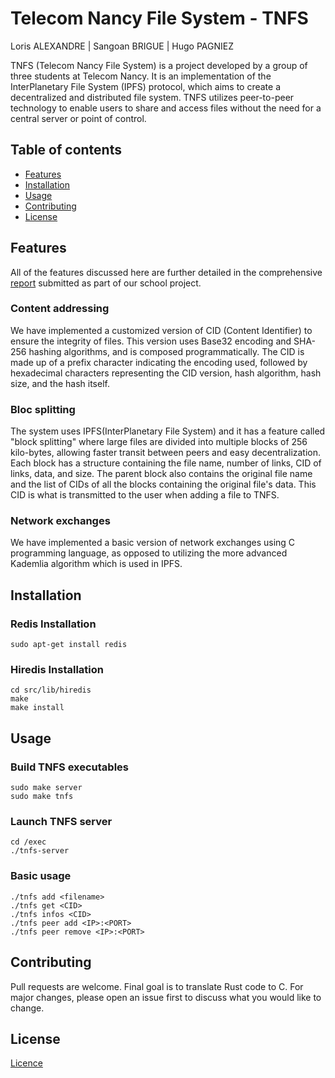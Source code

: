 # Telecom Nancy File System - TNFS

Loris ALEXANDRE | Sangoan BRIGUE | Hugo PAGNIEZ 

TNFS (Telecom Nancy File System) is a project developed by a group of three students at Telecom Nancy. It is an implementation of the InterPlanetary File System (IPFS) protocol, which aims to create a decentralized and distributed file system. TNFS utilizes peer-to-peer technology to enable users to share and access files without the need for a central server or point of control.

## Table of contents
* [Features](#features)
* [Installation](#installation)
* [Usage](#usage)
* [Contributing](#contributing)
* [License](#license)

## Features
All of the features discussed here are further detailed in the comprehensive [report](documents/TNFS_RapportFinal.pdf) submitted as part of our school project.
### Content addressing
We have implemented a customized version of CID (Content Identifier) to ensure the integrity of files. This version uses Base32 encoding and SHA-256 hashing algorithms, and is composed programmatically. The CID is made up of a prefix character indicating the encoding used, followed by hexadecimal characters representing the CID version, hash algorithm, hash size, and the hash itself.
### Bloc splitting
The system uses IPFS(InterPlanetary File System) and it has a feature called "block splitting" where large files are divided into multiple blocks of 256 kilo-bytes, allowing faster transit between peers and easy decentralization. Each block has a structure containing the file name, number of links, CID of links, data, and size. The parent block also contains the original file name and the list of CIDs of all the blocks containing the original file's data. This CID is what is transmitted to the user when adding a file to TNFS.

### Network exchanges
We have implemented a basic version of network exchanges using C programming language, as opposed to utilizing the more advanced Kademlia algorithm which is used in IPFS.

## Installation
### Redis Installation

```
sudo apt-get install redis
```

### Hiredis Installation

```
cd src/lib/hiredis
make
make install
```
## Usage
### Build TNFS executables
```
sudo make server
sudo make tnfs
```

### Launch TNFS server
```
cd /exec
./tnfs-server
```

### Basic usage
```
./tnfs add <filename>
./tnfs get <CID>
./tnfs infos <CID>
./tnfs peer add <IP>:<PORT>
./tnfs peer remove <IP>:<PORT>
```

## Contributing
Pull requests are welcome. Final goal is to translate Rust code to C. For major changes, please open an issue first
to discuss what you would like to change.

## License
[Licence](LICENSE)